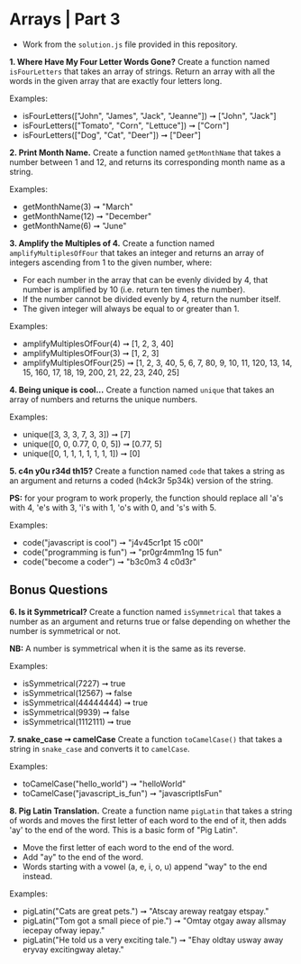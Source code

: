 # Arrays | Part 3

- Work from the `solution.js` file provided in this repository.

**1. Where Have My Four Letter Words Gone?**
Create a function named `isFourLetters` that takes an array of strings. Return an array with all the words in the given array that are exactly four letters long.

Examples:

- isFourLetters(["John", "James", "Jack", "Jeanne"]) ➞ ["John", "Jack"]
- isFourLetters(["Tomato", "Corn", "Lettuce"]) ➞ ["Corn"]
- isFourLetters(["Dog", "Cat", "Deer"]) ➞ ["Deer"]

**2. Print Month Name.**
Create a function named `getMonthName` that takes a number between 1 and 12, and returns its corresponding month name as a string.

Examples:

- getMonthName(3) ➞ "March"
- getMonthName(12) ➞ "December"
- getMonthName(6) ➞ "June"

**3. Amplify the Multiples of 4.**
Create a function named `amplifyMultiplesOfFour` that takes an integer and returns an array of integers ascending from 1 to the given number, where:

- For each number in the array that can be evenly divided by 4, that number is amplified by 10 (i.e. return ten times the number).
- If the number cannot be divided evenly by 4, return the number itself.
- The given integer will always be equal to or greater than 1.

Examples:

- amplifyMultiplesOfFour(4) ➞ [1, 2, 3, 40]
- amplifyMultiplesOfFour(3) ➞ [1, 2, 3]
- amplifyMultiplesOfFour(25) ➞ [1, 2, 3, 40, 5, 6, 7, 80, 9, 10, 11, 120, 13, 14, 15, 160, 17, 18, 19, 200, 21, 22, 23, 240, 25]

**4. Being unique is cool...**
Create a function named `unique` that takes an array of numbers and returns the unique numbers.

Examples:

- unique([3, 3, 3, 7, 3, 3]) ➞ [7]
- unique([0, 0, 0.77, 0, 0, 5]) ➞ [0.77, 5]
- unique([0, 1, 1, 1, 1, 1, 1, 1]) ➞ [0]

**5. c4n y0u r34d th15?**
Create a function named `code` that takes a string as an argument and returns a coded (h4ck3r 5p34k) version of the string.

**PS:** for your program to work properly, the function should replace all 'a's with 4, 'e's with 3, 'i's with 1, 'o's with 0, and 's's with 5.

Examples:

- code("javascript is cool") ➞ "j4v45cr1pt 15 c00l"
- code("programming is fun") ➞ "pr0gr4mm1ng 15 fun"
- code("become a coder") ➞ "b3c0m3 4 c0d3r"

## Bonus Questions

**6. Is it Symmetrical?**
Create a function named `isSymmetrical` that takes a number as an argument and returns true or false depending on whether the number is symmetrical or not.

**NB:** A number is symmetrical when it is the same as its reverse.

Examples:

- isSymmetrical(7227) ➞ true
- isSymmetrical(12567) ➞ false
- isSymmetrical(44444444) ➞ true
- isSymmetrical(9939) ➞ false
- isSymmetrical(1112111) ➞ true

**7. snake_case ➞ camelCase**
Create a function `toCamelCase()` that takes a string in `snake_case` and converts it to `camelCase`.

Examples:

- toCamelCase("hello_world") ➞ "helloWorld"
- toCamelCase("javascript_is_fun") ➞ "javascriptIsFun"

**8. Pig Latin Translation.**
Create a function name `pigLatin` that takes a string of words and moves the first letter of each word to the end of it, then adds 'ay' to the end of the word. This is a basic form of "Pig Latin".

- Move the first letter of each word to the end of the word.
- Add "ay" to the end of the word.
- Words starting with a vowel (a, e, i, o, u) append "way" to the end instead.

Examples:

- pigLatin("Cats are great pets.") ➞ "Atscay areway reatgay etspay."
- pigLatin("Tom got a small piece of pie.") ➞ "Omtay otgay away allsmay iecepay ofway iepay."
- pigLatin("He told us a very exciting tale.") ➞ "Ehay oldtay usway away eryvay excitingway aletay."